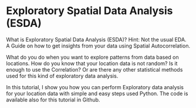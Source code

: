 # Exploratory Spatial Data Analysis (ESDA)


What is Exploratory Spatial Data Analysis (ESDA)?
Hint: Not the usual EDA. A Guide on how to get insights from your data using Spatial Autocorrelation.

What do you do when you want to explore patterns from data based on locations. How do you know that your location data is not random? Is it enough to use the Correlation? Or are there any other statistical methods used for this kind of exploratory data analysis.


In this tutorial, I show you how you can perform Exploratory data analysis for your location data with simple and easy steps used Python. The code is available also for this tutorial in Github.
